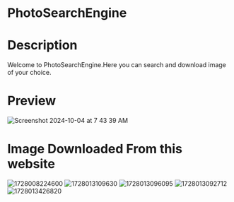 # PhotoSearchEngine

<h1>Description</h1>

<p>Welcome to PhotoSearchEngine.Here you can search and download image of your choice.</p>

<h1>Preview</h1>





![Screenshot 2024-10-04 at 7 43 39 AM](https://github.com/user-attachments/assets/7a20a89e-7edc-44e9-820e-d7e4d088df72)


<h1>Image Downloaded From this website</h1>

![1728008224600](https://github.com/user-attachments/assets/f6bf2502-f071-42ad-8194-af40eceed829)  ![1728013109630](https://github.com/user-attachments/assets/ab4945c0-ea5c-4d18-9e23-4e62645ae9b8) ![1728013096095](https://github.com/user-attachments/assets/04779ce4-bf34-4307-989d-2c9be3653e98)
 ![1728013092712](https://github.com/user-attachments/assets/02a84743-1516-4f95-8db9-8867acfbf8c7)
![1728013426820](https://github.com/user-attachments/assets/74f41953-9a14-4564-98a2-bb9e40a4559f)
